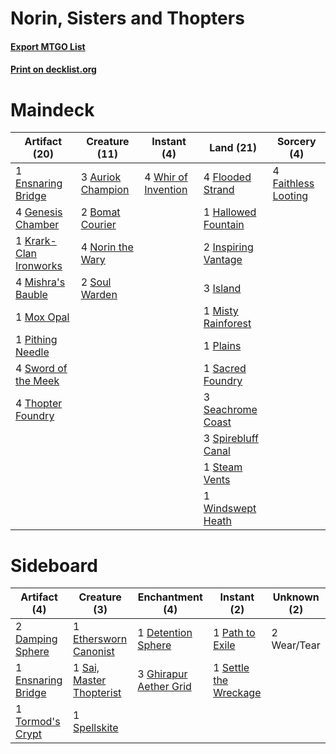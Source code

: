 # Norin, Sisters and Thopters

#### [Export MTGO List](../collection/Norin,%20Sisters%20and%20Thopters/Norin,%20Sisters%20and%20Thopters.txt)
#### [Print on decklist.org](http://decklist.org/?deckmain=3%09Auriok%20Champion%0A2%09Bomat%20Courier%0A1%09Ensnaring%20Bridge%0A4%09Faithless%20Looting%0A4%09Flooded%20Strand%0A4%09Genesis%20Chamber%0A1%09Hallowed%20Fountain%0A2%09Inspiring%20Vantage%0A3%09Island%0A1%09Krark-Clan%20Ironworks%0A4%09Mishra's%20Bauble%0A1%09Misty%20Rainforest%0A1%09Mox%20Opal%0A4%09Norin%20the%20Wary%0A1%09Pithing%20Needle%0A1%09Plains%0A1%09Sacred%20Foundry%0A3%09Seachrome%20Coast%0A2%09Soul%20Warden%0A3%09Spirebluff%20Canal%0A1%09Steam%20Vents%0A4%09Sword%20of%20the%20Meek%0A4%09Thopter%20Foundry%0A4%09Whir%20of%20Invention%0A1%09Windswept%20Heath&deckside=2%09Damping%20Sphere%0A1%09Detention%20Sphere%0A1%09Ensnaring%20Bridge%0A1%09Ethersworn%20Canonist%0A3%09Ghirapur%20Aether%20Grid%0A1%09Path%20to%20Exile%0A1%09Sai,%20Master%20Thopterist%0A1%09Settle%20the%20Wreckage%0A1%09Spellskite%0A1%09Tormod's%20Crypt%0A2%09Wear/Tear)
# Maindeck

|                                         Artifact (20)                                          |                                       Creature (11)                                        |                                         Instant (4)                                          |                                          Land (21)                                           |                                         Sorcery (4)                                          |
|------------------------------------------------------------------------------------------------|--------------------------------------------------------------------------------------------|----------------------------------------------------------------------------------------------|----------------------------------------------------------------------------------------------|----------------------------------------------------------------------------------------------|
|1 [Ensnaring Bridge](http://gatherer.wizards.com/Pages/Card/Details.aspx?multiverseid=442213)   |3 [Auriok Champion](http://gatherer.wizards.com/Pages/Card/Details.aspx?multiverseid=438575)|4 [Whir of Invention](http://gatherer.wizards.com/Pages/Card/Details.aspx?multiverseid=423716)|4 [Flooded Strand](http://gatherer.wizards.com/Pages/Card/Details.aspx?multiverseid=405098)   |4 [Faithless Looting](http://gatherer.wizards.com/Pages/Card/Details.aspx?multiverseid=413670)|
|4 [Genesis Chamber](http://gatherer.wizards.com/Pages/Card/Details.aspx?multiverseid=46160)     |2 [Bomat Courier](http://gatherer.wizards.com/Pages/Card/Details.aspx?multiverseid=417772)  |                                                                                              |1 [Hallowed Fountain](http://gatherer.wizards.com/Pages/Card/Details.aspx?multiverseid=405100)|                                                                                              |
|1 [Krark-Clan Ironworks](http://gatherer.wizards.com/Pages/Card/Details.aspx?multiverseid=51633)|4 [Norin the Wary](http://gatherer.wizards.com/Pages/Card/Details.aspx?multiverseid=113512) |                                                                                              |2 [Inspiring Vantage](http://gatherer.wizards.com/Pages/Card/Details.aspx?multiverseid=417819)|                                                                                              |
|4 [Mishra's Bauble](http://gatherer.wizards.com/Pages/Card/Details.aspx?multiverseid=438787)    |2 [Soul Warden](http://gatherer.wizards.com/Pages/Card/Details.aspx?multiverseid=205351)    |                                                                                              |3 [Island](http://gatherer.wizards.com/Pages/Card/Details.aspx?multiverseid=439602)           |                                                                                              |
|1 [Mox Opal](http://gatherer.wizards.com/Pages/Card/Details.aspx?multiverseid=397719)           |                                                                                            |                                                                                              |1 [Misty Rainforest](http://gatherer.wizards.com/Pages/Card/Details.aspx?multiverseid=426065) |                                                                                              |
|1 [Pithing Needle](http://gatherer.wizards.com/Pages/Card/Details.aspx?multiverseid=425815)     |                                                                                            |                                                                                              |1 [Plains](http://gatherer.wizards.com/Pages/Card/Details.aspx?multiverseid=439601)           |                                                                                              |
|4 [Sword of the Meek](http://gatherer.wizards.com/Pages/Card/Details.aspx?multiverseid=126215)  |                                                                                            |                                                                                              |1 [Sacred Foundry](http://gatherer.wizards.com/Pages/Card/Details.aspx?multiverseid=405106)   |                                                                                              |
|4 [Thopter Foundry](http://gatherer.wizards.com/Pages/Card/Details.aspx?multiverseid=420854)    |                                                                                            |                                                                                              |3 [Seachrome Coast](http://gatherer.wizards.com/Pages/Card/Details.aspx?multiverseid=209399)  |                                                                                              |
|                                                                                                |                                                                                            |                                                                                              |3 [Spirebluff Canal](http://gatherer.wizards.com/Pages/Card/Details.aspx?multiverseid=417822) |                                                                                              |
|                                                                                                |                                                                                            |                                                                                              |1 [Steam Vents](http://gatherer.wizards.com/Pages/Card/Details.aspx?multiverseid=405109)      |                                                                                              |
|                                                                                                |                                                                                            |                                                                                              |1 [Windswept Heath](http://gatherer.wizards.com/Pages/Card/Details.aspx?multiverseid=405115)  |                                                                                              |


# Sideboard

|                                        Artifact (4)                                         |                                           Creature (3)                                            |                                         Enchantment (4)                                         |                                          Instant (2)                                           |Unknown (2)|
|---------------------------------------------------------------------------------------------|---------------------------------------------------------------------------------------------------|-------------------------------------------------------------------------------------------------|------------------------------------------------------------------------------------------------|-----------|
|2 [Damping Sphere](http://gatherer.wizards.com/Pages/Card/Details.aspx?multiverseid=443101)  |1 [Ethersworn Canonist](http://gatherer.wizards.com/Pages/Card/Details.aspx?multiverseid=370504)   |1 [Detention Sphere](http://gatherer.wizards.com/Pages/Card/Details.aspx?multiverseid=270356)    |1 [Path to Exile](http://gatherer.wizards.com/Pages/Card/Details.aspx?multiverseid=370408)      |2 Wear/Tear|
|1 [Ensnaring Bridge](http://gatherer.wizards.com/Pages/Card/Details.aspx?multiverseid=442213)|1 [Sai, Master Thopterist](http://gatherer.wizards.com/Pages/Card/Details.aspx?multiverseid=447205)|3 [Ghirapur Aether Grid](http://gatherer.wizards.com/Pages/Card/Details.aspx?multiverseid=398517)|1 [Settle the Wreckage](http://gatherer.wizards.com/Pages/Card/Details.aspx?multiverseid=435186)|           |
|1 [Tormod's Crypt](http://gatherer.wizards.com/Pages/Card/Details.aspx?multiverseid=389723)  |1 [Spellskite](http://gatherer.wizards.com/Pages/Card/Details.aspx?multiverseid=397743)            |                                                                                                 |                                                                                                |           |

